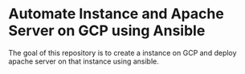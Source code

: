 # Automate Instance and Apache Server on GCP using Ansible
The goal of this repository is to create a instance on GCP and deploy apache server on that instance using ansible. 
 

